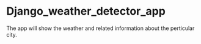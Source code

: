 # Django_weather_detector_app
The app will show the weather and related information about the perticular city.
